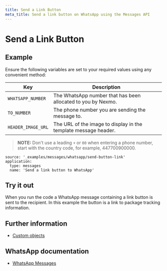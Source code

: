 ```yaml
---
title: Send a Link Button
meta_title: Send a link button on WhatsApp using the Messages API
---
```


# Send a Link Button

## Example

Ensure the following variables are set to your required values using any convenient method:

Key | Description
-- | --
`WHATSAPP_NUMBER` | The WhatsApp number that has been allocated to you by Nexmo.
`TO_NUMBER` | The phone number you are sending the message to.
`HEADER_IMAGE_URL` | The URL of the image to display in the template message header.

> **NOTE:** Don't use a leading `+` or `00` when entering a phone number, start with the country code, for example, 447700900000.

```code_snippets
source: '_examples/messages/whatsapp/send-button-link'
application:
  type: messages
  name: 'Send a link button to WhatsApp'
```

## Try it out

When you run the code a WhatsApp message containing a link button is sent to the recipient. In this example the button is a link to package tracking information.

## Further information

* [Custom objects](/messages/concepts/custom-objects)

## WhatsApp documentation

* [WhatsApp Messages](https://developers.facebook.com/docs/whatsapp/api/messages)
